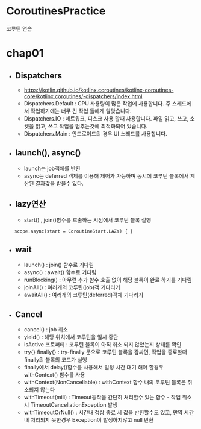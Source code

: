 # CoroutinesPractice
  코루틴 연습
  
# chap01
 - ## Dispatchers
   - https://kotlin.github.io/kotlinx.coroutines/kotlinx-coroutines-core/kotlinx.coroutines/-dispatchers/index.html
   - Dispatchers.Default : CPU 사용량이 많은 작업에 사용합니다. 주 스레드에서 작업하기에는 너무 긴 작업 들에게 알맞습니다.
   - Dispatchers.IO : 네트워크, 디스크 사용 할때 사용합니다. 파일 읽고, 쓰고, 소켓을 읽고, 쓰고 작업을 멈추는것에 최적화되어 있습니다.
   - Dispatchers.Main : 안드로이드의 경우 UI 스레드를 사용합니다.
   
 - ## launch(), async()
   - launch는 job객체를 반환
   - async는 deferred 객체를 이용해 제어가 가능하며 동시에 코루틴 블록에서 계산된 결과값을 받을수 있다.
   
 - ## lazy연산
   - start() , join()함수를 호출하는 시점에서 코루틴 블록 실행
 ~~~
    scope.async(start = CoroutineStart.LAZY) { }
 ~~~
 - ## wait
   - launch() : join() 함수로 기다림
   - async() : await() 함수로 기다림
   - runBlocking() : 아무런 추가 함수 호출 없이 해당 블록이 완료 하기를 기다림
   - joinAll() : 여러개의 코루틴(job)객 기다리기
   - awaitAll() : 여러개의 코루틴(deferred)객체 기다리기
   
  - ## Cancel
    - cancel() : job 취소
    - yield() : 해당 위치에서 코루틴을 일시 중단
    - isActive 프로퍼티 : 코루틴 블록이 아직 취소 되지 않았는지 상태를 확인
    - try{} finally{} : try-finally 문으로 코루틴 블록을 감싸면, 작업을 종료할때 finally의 블록의 코드가 실행
    - finally에서 delay()함수를 사용해서 일정 시간 대기 해야 할경우 withContext() 함수를 사용
    - withContext(NonCancellable) : withContext 함수 내의 코루틴 블록은 취소되지 않는다
    - withTimeout(mill) : Timeout동작을 간단히 처리할수 있는 함수 - 작업 취소시 TimeoutCancellationException 발생
    - withTimeoutOrNull() : 시간내 정상 종료 시 값을 반환할수도 있고, 만약 시간내 처리되지 못한경우 Exception이 발생하지않고 null 반환